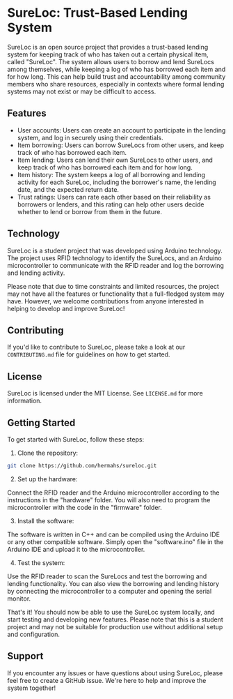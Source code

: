 # SureLoc: Trust-Based Lending System

SureLoc is an open source project that provides a trust-based lending system for keeping track of who has taken out a certain physical item, called "SureLoc". The system allows users to borrow and lend SureLocs among themselves, while keeping a log of who has borrowed each item and for how long. This can help build trust and accountability among community members who share resources, especially in contexts where formal lending systems may not exist or may be difficult to access.

## Features

- User accounts: Users can create an account to participate in the lending system, and log in securely using their credentials.
- Item borrowing: Users can borrow SureLocs from other users, and keep track of who has borrowed each item.
- Item lending: Users can lend their own SureLocs to other users, and keep track of who has borrowed each item and for how long.
- Item history: The system keeps a log of all borrowing and lending activity for each SureLoc, including the borrower's name, the lending date, and the expected return date.
- Trust ratings: Users can rate each other based on their reliability as borrowers or lenders, and this rating can help other users decide whether to lend or borrow from them in the future.

## Technology

SureLoc is a student project that was developed using Arduino technology. The project uses RFID technology to identify the SureLocs, and an Arduino microcontroller to communicate with the RFID reader and log the borrowing and lending activity.

Please note that due to time constraints and limited resources, the project may not have all the features or functionality that a full-fledged system may have. However, we welcome contributions from anyone interested in helping to develop and improve SureLoc!

## Contributing

If you'd like to contribute to SureLoc, please take a look at our `CONTRIBUTING.md` file for guidelines on how to get started.

## License

SureLoc is licensed under the MIT License. See `LICENSE.md` for more information.

## Getting Started

To get started with SureLoc, follow these steps:

1. Clone the repository:

```bash
git clone https://github.com/hermahs/sureloc.git
```

2. Set up the hardware:

Connect the RFID reader and the Arduino microcontroller according to the instructions in the "hardware" folder. You will also need to program the microcontroller with the code in the "firmware" folder.

3. Install the software:

The software is written in C++ and can be compiled using the Arduino IDE or any other compatible software. Simply open the "software.ino" file in the Arduino IDE and upload it to the microcontroller.

4. Test the system:

Use the RFID reader to scan the SureLocs and test the borrowing and lending functionality. You can also view the borrowing and lending history by connecting the microcontroller to a computer and opening the serial monitor.

That's it! You should now be able to use the SureLoc system locally, and start testing and developing new features. Please note that this is a student project and may not be suitable for production use without additional setup and configuration.

## Support

If you encounter any issues or have questions about using SureLoc, please feel free to create a GitHub issue. We're here to help and improve the system together!
